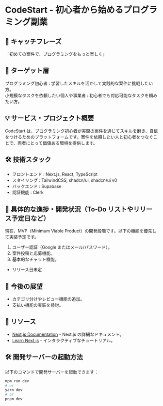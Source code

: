 # CodeStart - 初心者から始めるプログラミング副業

## 📝 キャッチフレーズ

「初めての案件で、プログラミングをもっと楽しく」

## 🎯 ターゲット層

プログラミング初心者 : 学習したスキルを活かして実践的な案件に挑戦したい方。  
小規模なタスクを依頼したい個人や事業者 : 初心者でも対応可能なタスクを頼みたい方。

## 💡 サービス・プロジェクト概要

CodeStart は、プログラミング初心者が実際の案件を通じてスキルを磨き、自信をつけるためのプラットフォームです。案件を依頼したい人と初心者をつなぐことで、両者にとって価値ある環境を提供します。

## 🛠️ 技術スタック

- フロントエンド : Next.js, React, TypeScript
- スタイリング : TailwindCSS, shadcn/ui, shadcn/ui v0
- バックエンド : Supabase
- 認証機能 : Clerk

## 🚀 具体的な進捗・開発状況（To-Do リストやリリース予定日など）

現在、MVP（Minimum Viable Product）の開発段階です。以下の機能を優先して実装予定です。

1. ユーザー認証（Google またはメール/パスワード）。
2. 案件投稿と応募機能。
3. 基本的なチャット機能。

- リリース日未定

## 🌱 今後の展望

- カテゴリ分けやレビュー機能の追加。
- 支払い機能の実装を検討。

## 🔗 リソース

- [Next.js Documentation](https://nextjs.org/docs) - Next.js の詳細なドキュメント。
- [Learn Next.js](https://nextjs.org/learn) - インタラクティブなチュートリアル。

## 🛠️ 開発サーバーの起動方法

以下のコマンドで開発サーバーを起動できます：

```bash
npm run dev
# or
yarn dev
# or
pnpm dev
```
